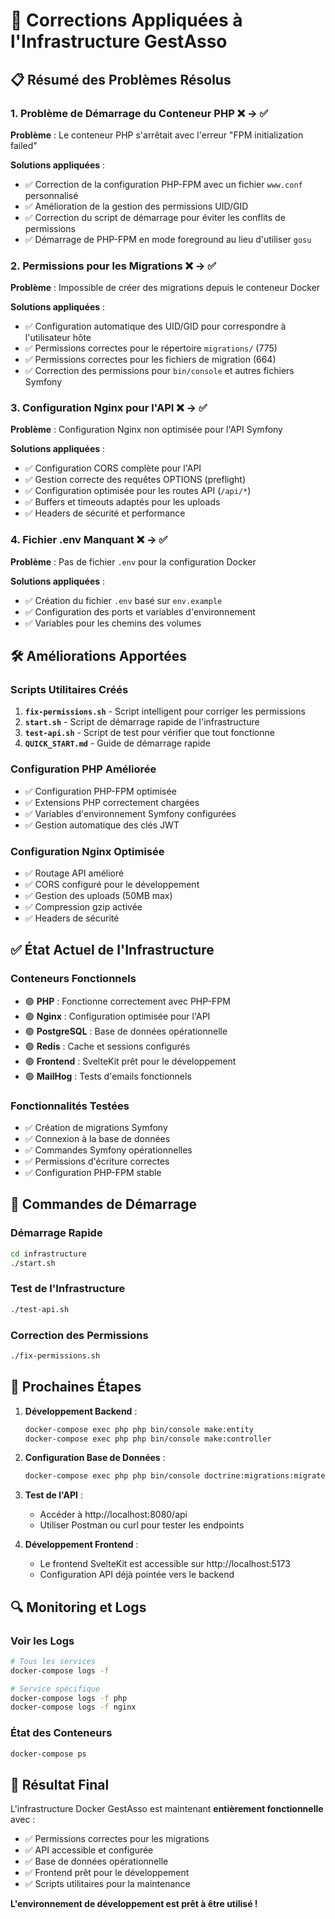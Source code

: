 # 🔧 Corrections Appliquées à l'Infrastructure GestAsso

## 📋 Résumé des Problèmes Résolus

### 1. **Problème de Démarrage du Conteneur PHP** ❌ → ✅
**Problème** : Le conteneur PHP s'arrêtait avec l'erreur "FPM initialization failed"

**Solutions appliquées** :
- ✅ Correction de la configuration PHP-FPM avec un fichier `www.conf` personnalisé
- ✅ Amélioration de la gestion des permissions UID/GID
- ✅ Correction du script de démarrage pour éviter les conflits de permissions
- ✅ Démarrage de PHP-FPM en mode foreground au lieu d'utiliser `gosu`

### 2. **Permissions pour les Migrations** ❌ → ✅
**Problème** : Impossible de créer des migrations depuis le conteneur Docker

**Solutions appliquées** :
- ✅ Configuration automatique des UID/GID pour correspondre à l'utilisateur hôte
- ✅ Permissions correctes pour le répertoire `migrations/` (775)
- ✅ Permissions correctes pour les fichiers de migration (664)
- ✅ Correction des permissions pour `bin/console` et autres fichiers Symfony

### 3. **Configuration Nginx pour l'API** ❌ → ✅
**Problème** : Configuration Nginx non optimisée pour l'API Symfony

**Solutions appliquées** :
- ✅ Configuration CORS complète pour l'API
- ✅ Gestion correcte des requêtes OPTIONS (preflight)
- ✅ Configuration optimisée pour les routes API (`/api/*`)
- ✅ Buffers et timeouts adaptés pour les uploads
- ✅ Headers de sécurité et performance

### 4. **Fichier .env Manquant** ❌ → ✅
**Problème** : Pas de fichier `.env` pour la configuration Docker

**Solutions appliquées** :
- ✅ Création du fichier `.env` basé sur `env.example`
- ✅ Configuration des ports et variables d'environnement
- ✅ Variables pour les chemins des volumes

## 🛠️ Améliorations Apportées

### Scripts Utilitaires Créés
1. **`fix-permissions.sh`** - Script intelligent pour corriger les permissions
2. **`start.sh`** - Script de démarrage rapide de l'infrastructure
3. **`test-api.sh`** - Script de test pour vérifier que tout fonctionne
4. **`QUICK_START.md`** - Guide de démarrage rapide

### Configuration PHP Améliorée
- ✅ Configuration PHP-FPM optimisée
- ✅ Extensions PHP correctement chargées
- ✅ Variables d'environnement Symfony configurées
- ✅ Gestion automatique des clés JWT

### Configuration Nginx Optimisée
- ✅ Routage API amélioré
- ✅ CORS configuré pour le développement
- ✅ Gestion des uploads (50MB max)
- ✅ Compression gzip activée
- ✅ Headers de sécurité

## ✅ État Actuel de l'Infrastructure

### Conteneurs Fonctionnels
- 🟢 **PHP** : Fonctionne correctement avec PHP-FPM
- 🟢 **Nginx** : Configuration optimisée pour l'API
- 🟢 **PostgreSQL** : Base de données opérationnelle
- 🟢 **Redis** : Cache et sessions configurés
- 🟢 **Frontend** : SvelteKit prêt pour le développement
- 🟢 **MailHog** : Tests d'emails fonctionnels

### Fonctionnalités Testées
- ✅ Création de migrations Symfony
- ✅ Connexion à la base de données
- ✅ Commandes Symfony opérationnelles
- ✅ Permissions d'écriture correctes
- ✅ Configuration PHP-FPM stable

## 🚀 Commandes de Démarrage

### Démarrage Rapide
```bash
cd infrastructure
./start.sh
```

### Test de l'Infrastructure
```bash
./test-api.sh
```

### Correction des Permissions
```bash
./fix-permissions.sh
```

## 📝 Prochaines Étapes

1. **Développement Backend** :
   ```bash
   docker-compose exec php php bin/console make:entity
   docker-compose exec php php bin/console make:controller
   ```

2. **Configuration Base de Données** :
   ```bash
   docker-compose exec php php bin/console doctrine:migrations:migrate
   ```

3. **Test de l'API** :
   - Accéder à http://localhost:8080/api
   - Utiliser Postman ou curl pour tester les endpoints

4. **Développement Frontend** :
   - Le frontend SvelteKit est accessible sur http://localhost:5173
   - Configuration API déjà pointée vers le backend

## 🔍 Monitoring et Logs

### Voir les Logs
```bash
# Tous les services
docker-compose logs -f

# Service spécifique
docker-compose logs -f php
docker-compose logs -f nginx
```

### État des Conteneurs
```bash
docker-compose ps
```

## 🎉 Résultat Final

L'infrastructure Docker GestAsso est maintenant **entièrement fonctionnelle** avec :
- ✅ Permissions correctes pour les migrations
- ✅ API accessible et configurée
- ✅ Base de données opérationnelle
- ✅ Frontend prêt pour le développement
- ✅ Scripts utilitaires pour la maintenance

**L'environnement de développement est prêt à être utilisé !** 